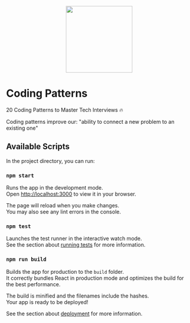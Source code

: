 <p align="center">
  <a href="https://www.codingpatterns.com/">
    <img src="https://www.codingpatterns.com/static/media/logo.59f7f72323cb26e78c0a.png" width="180" height="180">
  </a>
</p>

# Coding Patterns

20 Coding Patterns to Master Tech Interviews 🔥

Coding patterns improve our:
"ability to connect a new problem to an existing one"

## Available Scripts

In the project directory, you can run:

### `npm start`

Runs the app in the development mode.\
Open [http://localhost:3000](http://localhost:3000) to view it in your browser.

The page will reload when you make changes.\
You may also see any lint errors in the console.

### `npm test`

Launches the test runner in the interactive watch mode.\
See the section about [running tests](https://facebook.github.io/create-react-app/docs/running-tests) for more information.

### `npm run build`

Builds the app for production to the `build` folder.\
It correctly bundles React in production mode and optimizes the build for the best performance.

The build is minified and the filenames include the hashes.\
Your app is ready to be deployed!

See the section about [deployment](https://facebook.github.io/create-react-app/docs/deployment) for more information.
